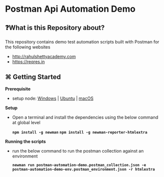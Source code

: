 # Postman Api Automation Demo
## ❓What is this Repository about?
This repository contains demo test automation scripts built with Postman for the following websites
  - http://rahulshettyacademy.com
  - https://reqres.in

  ## ⌘ Getting Started
  **Prerequisite**
  - setup node: [Windows][1] | [Ubuntu][2] | [macOS][3]

**Setup**
- Open a terminal and install the dependencies using the below command at global level

  **```npm install -g newman```**
  **```npm install -g newman-reporter-htmlextra```**

**Running the scripts**
- run the below command to run the postman collection against an environment

  **```newman run postman-automation-demo.postman_collection.json -e postman-automation-demo-env.postman_environment.json -r htmlextra```**  
  <br>

[1]:https://www.geeksforgeeks.org/install-node-js-on-windows/
[2]:https://www.geeksforgeeks.org/installation-of-node-js-on-linux/
[3]:https://www.geeksforgeeks.org/how-to-install-nodejs-on-macos/
